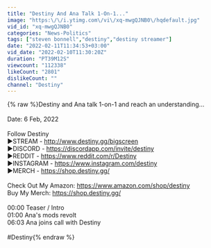 ```yaml
---
title: "Destiny And Ana Talk 1-On-1..."
image: "https:\/\/i.ytimg.com\/vi\/xq-mwgQJNB0\/hqdefault.jpg"
vid_id: "xq-mwgQJNB0"
categories: "News-Politics"
tags: ["steven bonnell","destiny","destiny streamer"]
date: "2022-02-11T11:34:53+03:00"
vid_date: "2022-02-10T11:30:20Z"
duration: "PT39M12S"
viewcount: "112338"
likeCount: "2801"
dislikeCount: ""
channel: "Destiny"
---
```

{% raw %}Destiny and Ana talk 1-on-1 and reach an understanding...<br /><br />Date: 6 Feb, 2022<br /><br />Follow Destiny<br />►STREAM - <a rel="nofollow" target="blank" href="http://www.destiny.gg/bigscreen">http://www.destiny.gg/bigscreen</a><br />►DISCORD - <a rel="nofollow" target="blank" href="https://discordapp.com/invite/destiny">https://discordapp.com/invite/destiny</a><br />►REDDIT - <a rel="nofollow" target="blank" href="https://www.reddit.com/r/Destiny">https://www.reddit.com/r/Destiny</a><br />►INSTAGRAM - <a rel="nofollow" target="blank" href="https://www.instagram.com/destiny">https://www.instagram.com/destiny</a><br />►MERCH - <a rel="nofollow" target="blank" href="https://shop.destiny.gg/">https://shop.destiny.gg/</a><br /><br />Check Out My Amazon: <a rel="nofollow" target="blank" href="https://www.amazon.com/shop/destiny">https://www.amazon.com/shop/destiny</a><br />Buy My Merch: <a rel="nofollow" target="blank" href="https://shop.destiny.gg/">https://shop.destiny.gg/</a><br /><br />00:00 Teaser / Intro<br />01:00 Ana's mods revolt<br />06:03 Ana joins call with Destiny<br /><br />#Destiny{% endraw %}
